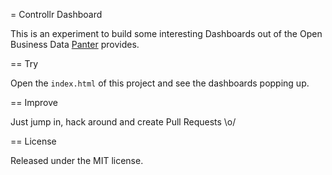 = Controllr Dashboard

This is an experiment to build some interesting Dashboards out of the Open
Business Data [Panter](https://panter.ch) provides.

== Try

Open the `index.html` of this project and see the dashboards popping up.

== Improve

Just jump in, hack around and create Pull Requests \o/

== License

Released under the MIT license.
